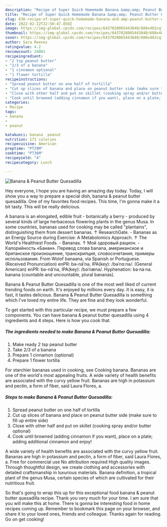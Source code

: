 ```yaml
---
description: "Recipe of Super Quick Homemade Banana &amp;amp; Peanut Butter Quesadilla"
title: "Recipe of Super Quick Homemade Banana &amp;amp; Peanut Butter Quesadilla"
slug: 638-recipe-of-super-quick-homemade-banana-and-amp-peanut-butter-quesadilla
date: 2022-02-22T22:50:47.850Z
image: https://img-global.cpcdn.com/recipes/6437028065443840/680x482cq70/banana-peanut-butter-quesadilla-recipe-main-photo.jpg
thumbnail: https://img-global.cpcdn.com/recipes/6437028065443840/680x482cq70/banana-peanut-butter-quesadilla-recipe-main-photo.jpg
cover: https://img-global.cpcdn.com/recipes/6437028065443840/680x482cq70/banana-peanut-butter-quesadilla-recipe-main-photo.jpg
author: Sara Reeves
ratingvalue: 4.2
reviewcount: 24081
recipeingredient:
- "2 tsp peanut butter"
- "2/3 of a banana"
- "1 cinnamon optional"
- "1 flower tortilla"
recipeinstructions:
- "Spread peanut butter on one half of tortilla"
- "Cut up slices of banana and place on peanut butter side (make sure to fill up entire side)"
- "Close with other half and put on skillet (cooking spray and/or butter optional)"
- "Cook until browned (adding cinnamon if you want), place on a plate; adding additional cinnamon and enjoy!"
categories:
- Recipe
tags:
- banana
- 
- peanut

katakunci: banana  peanut 
nutrition: 171 calories
recipecuisine: American
preptime: "PT29M"
cooktime: "PT36M"
recipeyield: "4"
recipecategory: Lunch

---
```



![Banana &amp; Peanut Butter Quesadilla](https://img-global.cpcdn.com/recipes/6437028065443840/680x482cq70/banana-peanut-butter-quesadilla-recipe-main-photo.jpg)

Hey everyone, I hope you are having an amazing day today. Today, I will show you a way to prepare a special dish, banana &amp; peanut butter quesadilla. One of my favorites food recipes. This time, I'm gonna make it a bit tasty. This will be really delicious.

A banana is an elongated, edible fruit - botanically a berry - produced by several kinds of large herbaceous flowering plants in the genus Musa. In some countries, bananas used for cooking may be called &#34;plantains&#34;, distinguishing them from dessert bananas. ↑ ResearchGate. - Bananas as an Energy Source during Exercise: A Metabolomics Approach. ↑ The World&#39;s Healthiest Foods. - Bananas. ↑ Мой здоровый рацион. - Калорийность «Банан». Перевод слова banana, американское и британское произношение, транскрипция, словосочетания, примеры использования. From Wolof banaana, via Spanish or Portuguese. (Received Pronunciation) enPR: bə-näʹnə, IPA(key): /bəˈnɑːnə/. (General American) enPR: bə-năʹnə, IPA(key): /bəˈnænə/. Hyphenation: ba‧na‧na. banana (countable and uncountable, plural bananas).

Banana &amp; Peanut Butter Quesadilla is one of the most well liked of current trending foods on earth. It's enjoyed by millions every day. It is easy, it is fast, it tastes delicious. Banana &amp; Peanut Butter Quesadilla is something which I've loved my entire life. They are fine and they look wonderful.


To get started with this particular recipe, we must prepare a few components. You can have banana &amp; peanut butter quesadilla using 4 ingredients and 4 steps. Here is how you cook that.

<!--inarticleads1-->

##### The ingredients needed to make Banana &amp; Peanut Butter Quesadilla:

1. Make ready 2 tsp peanut butter
1. Take 2/3 of a banana
1. Prepare 1 cinnamon (optional)
1. Prepare 1 flower tortilla


For starchier bananas used in cooking, see Cooking banana. Bananas are one of the world&#39;s most appealing fruits. A wide variety of health benefits are associated with the curvy yellow fruit. Bananas are high in potassium and pectin, a form of fiber, said Laura Flores, a. 

<!--inarticleads2-->

##### Steps to make Banana &amp; Peanut Butter Quesadilla:

1. Spread peanut butter on one half of tortilla
1. Cut up slices of banana and place on peanut butter side (make sure to fill up entire side)
1. Close with other half and put on skillet (cooking spray and/or butter optional)
1. Cook until browned (adding cinnamon if you want), place on a plate; adding additional cinnamon and enjoy!


A wide variety of health benefits are associated with the curvy yellow fruit. Bananas are high in potassium and pectin, a form of fiber, said Laura Flores, a. Free for commercial use No attribution required High quality images. Through thoughtful design, we create clothing and accessories with detailed craftsmanship in luxurious materials. Banana definition, a tropical plant of the genus Musa, certain species of which are cultivated for their nutritious fruit. 

So that's going to wrap this up for this exceptional food banana &amp; peanut butter quesadilla recipe. Thank you very much for your time. I am sure that you will make this at home. There is gonna be interesting food in home recipes coming up. Remember to bookmark this page on your browser, and share it to your loved ones, friends and colleague. Thanks again for reading. Go on get cooking!
